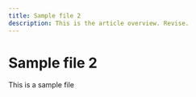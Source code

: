 ```yaml
---
title: Sample file 2
description: This is the article overview. Revise.
---
```


# Sample file 2

This is a sample file
